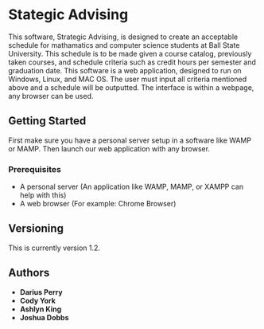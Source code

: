 # Stategic Advising

This software, Strategic Advising, is designed to create an acceptable schedule for mathamatics and computer science students at Ball State University. This schedule is to be made given a course catalog, previously taken courses, and schedule criteria such as credit hours per semester and graduation date. This software is a web application, designed to run on Windows, Linux, and MAC OS. The user must input all criteria mentioned above and a schedule will be outputted. The interface is within a webpage, any browser can be used.

## Getting Started

First make sure you have a personal server setup in a software like WAMP or MAMP. Then launch our web application with any browser.

### Prerequisites

* A personal server (An application like WAMP, MAMP, or XAMPP can help with this)
* A web browser (For example: Chrome Browser)

## Versioning
This is currently version 1.2.

## Authors

* **Darius Perry** 
* **Cody York** 
* **Ashlyn King** 
* **Joshua Dobbs** 

